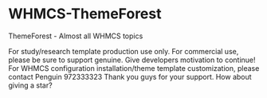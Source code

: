 # WHMCS-ThemeForest
ThemeForest - Almost all WHMCS topics

For study/research template production use only. For commercial use, please be sure to support genuine. Give developers motivation to continue! For WHMCS configuration installation/theme template customization, please contact Penguin 972333323 Thank you guys for your support. How about giving a star?
